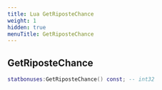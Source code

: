 ```yaml
---
title: Lua GetRiposteChance
weight: 1
hidden: true
menuTitle: GetRiposteChance
---
```

## GetRiposteChance
```lua
statbonuses:GetRiposteChance() const; -- int32
```